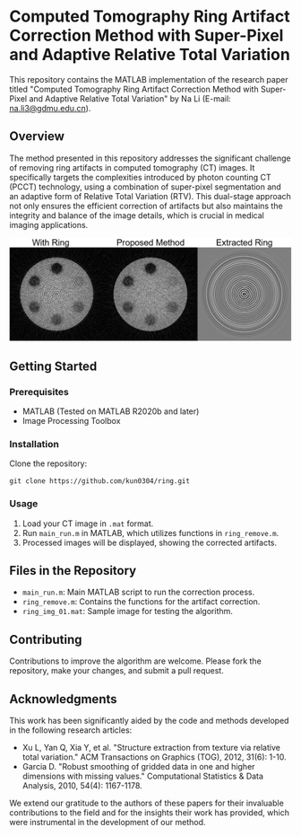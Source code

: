# Computed Tomography Ring Artifact Correction Method with Super-Pixel and Adaptive Relative Total Variation

This repository contains the MATLAB implementation of the research paper titled "Computed Tomography Ring Artifact Correction Method with Super-Pixel and Adaptive Relative Total Variation" by Na Li (E-mail: na.li3@gdmu.edu.cn).

## Overview

The method presented in this repository addresses the significant challenge of removing ring artifacts in computed tomography (CT) images. It specifically targets the complexities introduced by photon counting CT (PCCT) technology, using a combination of super-pixel segmentation and an adaptive form of Relative Total Variation (RTV). This dual-stage approach not only ensures the efficient correction of artifacts but also maintains the integrity and balance of the image details, which is crucial in medical imaging applications.

![Results](results.png)

## Getting Started

### Prerequisites

- MATLAB (Tested on MATLAB R2020b and later)
- Image Processing Toolbox

### Installation

Clone the repository:

```
git clone https://github.com/kun0304/ring.git
```

### Usage

1. Load your CT image in `.mat` format.
2. Run `main_run.m` in MATLAB, which utilizes functions in `ring_remove.m`.
3. Processed images will be displayed, showing the corrected artifacts.

## Files in the Repository

- `main_run.m`: Main MATLAB script to run the correction process.
- `ring_remove.m`: Contains the functions for the artifact correction.
- `ring_img_01.mat`: Sample image for testing the algorithm.

## Contributing

Contributions to improve the algorithm are welcome. Please fork the repository, make your changes, and submit a pull request.

## Acknowledgments

This work has been significantly aided by the code and methods developed in the following research articles:

- Xu L, Yan Q, Xia Y, et al. "Structure extraction from texture via relative total variation." ACM Transactions on Graphics (TOG), 2012, 31(6): 1-10.
- Garcia D. "Robust smoothing of gridded data in one and higher dimensions with missing values." Computational Statistics & Data Analysis, 2010, 54(4): 1167-1178.

We extend our gratitude to the authors of these papers for their invaluable contributions to the field and for the insights their work has provided, which were instrumental in the development of our method.
